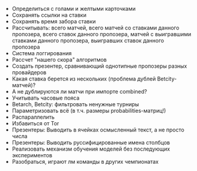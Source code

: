 * Определиться с голами и желтыми карточками
* Сохранять ссылки на ставки
* Сохранять время забора ставки
* Рассчитывать: всего матчей, всего матчей со ставками данного пропозера, всего ставок данного пропозера, матчей с выигравшими ставками данного пропозера, выигравших ставок данного пропозера
* Система логгирования
* Рассчет "нашего скора" алгоритмов
* Создать презентер, сравнивающий однотипные пропозеры разных провайдеров
* Какая ставка берется из нескольких (проблема дублей Betcity-матчей)?
* А не дублируются ли матчи при импорте combined?
* Учитывать часовые пояса
* Betarch, Betcity: фильтровать ненужные турниры
* Параметризовать всё (в т.ч. размеры probabilities-матриц!)
* Распараллелить
* Избавиться от Tor
* Презентеры: Выводить в ячейках осмысленный текст, а не просто числа
* Презентеры: Выводить руссифицированные имена столбцов
* Реализовать механизм обучения моделей без последующих экспериментов
* Разобраться, играют лм команды в других чемпионатах
